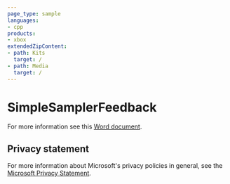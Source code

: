 ```yaml
---
page_type: sample
languages:
- cpp
products:
- xbox
extendedZipContent:
- path: Kits
  target: /
- path: Media
  target: /
---
```


# SimpleSamplerFeedback

For more information see this [Word document](https://github.com/microsoft/Xbox-GDK-Samples/blob/main/Samples/IntroGraphics/SimpleSamplerFeedback/Readme.docx).

## Privacy statement

For more information about Microsoft's privacy policies in general, see the [Microsoft Privacy Statement](https://privacy.microsoft.com/privacystatement/).
